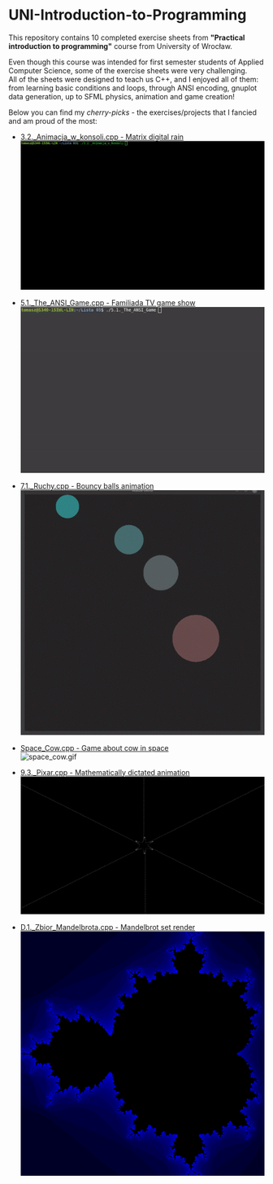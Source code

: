 # UNI-Introduction-to-Programming  

This repository contains 10 completed exercise sheets from **"Practical introduction to programming"** course from University of Wrocław.  

Even though this course was intended for first semester students of Applied Computer Science, some of the exercise sheets were very challenging.  
All of the sheets were designed to teach us C++, and I enjoyed all of them: from learning basic conditions and loops, through ANSI encoding, gnuplot data generation, up to SFML physics, animation and game creation!  

Below you can find my _cherry-picks_ - the exercises/projects that I fancied and am proud of the most:  
- [3.2._Animacja_w_konsoli.cpp - Matrix digital rain](https://github.com/tTargiel/UNI-Introduction-to-Programming/blob/main/Lista%2003/3.2._Animacja_w_konsoli.cpp)  
![matrix.gif](./_resources/matrix.gif)  

- [5.1._The_ANSI_Game.cpp - Familiada TV game show](https://github.com/tTargiel/UNI-Introduction-to-Programming/blob/main/Lista%2005/5.1._The_ANSI_Game.cpp)  
![familiada.gif](./_resources/familiada.gif)  

- [7.1._Ruchy.cpp - Bouncy balls animation](https://github.com/tTargiel/UNI-Introduction-to-Programming/blob/main/Lista%2007/7.1._Ruchy.cpp)  
![bouncy_balls.gif](./_resources/bouncy_balls.gif)  

- [Space_Cow.cpp - Game about cow in space](https://github.com/tTargiel/UNI-Introduction-to-Programming/blob/main/Lista%2008/Space_Cow.cpp)  
![space_cow.gif](./_resources/space_cow.gif)  

- [9.3._Pixar.cpp - Mathematically dictated animation](https://github.com/tTargiel/UNI-Introduction-to-Programming/blob/main/Lista%2009/9.3._Pixar.cpp)  
![pixar.gif](./_resources/pixar.gif)  

- [D.1._Zbior_Mandelbrota.cpp - Mandelbrot set render](https://github.com/tTargiel/UNI-Introduction-to-Programming/blob/main/Lista%2010/D.1._Zbior_Mandelbrota.cpp)  
![mandelbrot.png](./_resources/mandelbrot.png)  
